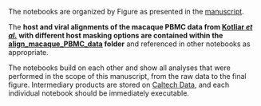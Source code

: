The notebooks are organized by Figure as presented in the [manuscript](https://www.biorxiv.org/content/10.1101/2023.12.11.571168).

The **host and viral alignments of the macaque PBMC data from [Kotliar _et al._](https://www.cell.com/cell/pdf/S0092-8674(20)31308-8.pdf) with different host masking options are contained within the [align_macaque_PBMC_data](https://github.com/pachterlab/LSCHWCP_2023/tree/main/Notebooks/align_macaque_PBMC_data) folder** and referenced in other notebooks as appropriate.

The notebooks build on each other and show all analyses that were performed in the scope of this manuscript, from the raw data to the final figure. Intermediary products are stored on [Caltech Data](https://data.caltech.edu/records/sh33z-hrx98?token=eyJhbGciOiJIUzUxMiJ9.eyJpZCI6IjlhNDNkZWVkLTRiODYtNDIwMS1hNTcwLTYyNDZhOGYwZjU3YyIsImRhdGEiOnt9LCJyYW5kb20iOiI3YTU1MDY5MjEzY2Y0ZmMyNjVlODMyYTZlOWQ4MTUxMCJ9.RkUlR18JUioegjOX_7m89ngFcatseZGRLZaadwc8X0GgzCxztvnkNc6rUMT8ozAta2LEcpwhdOq33QOH9Slj7g), and each individual notebook should be immediately executable.
